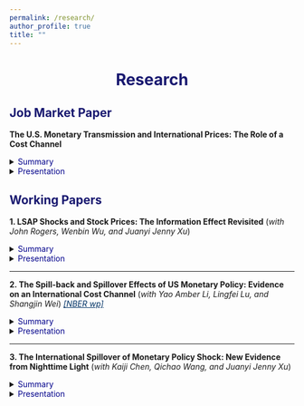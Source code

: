 ```yaml
---
permalink: /research/
author_profile: true
title: ""
---
```







# <center><font color="MidnightBlue"> Research </font></center>


## <font color="MidnightBlue"> Job Market Paper </font>

**The U.S. Monetary Transmission and International Prices: The Role of a Cost Channel**

<details>
<summary><font color="DarkBlue"> Summary </font></summary>

<table><tr><td bgcolor=AliceBlue> 
Recent evidence indicates that US monetary tightening is usually inflationary for international prices, which is contrary to canonical models. Thus, I embed a cost channel into a two-country model to study the transmission. This supply-side cost mechanism will lead to inflation pressure at home and abroad. The home and foreign output will also be disproportionately affected by the change in terms of trade. Moreover, the spillover and spillback effects of US monetary policy are determined by the foreign country's policy stance. Finally, the cost channel implies a tougher trade-off for optimal domestic policy and a larger room for international coordination.
</td></tr></table>

</details>


<details>
<summary><font color="DarkBlue"> Presentation </font></summary> 

<table><tr><td bgcolor=AliceBlue> 
JIE Summer School, CES China, AsianFA, RCEA, Chinese Academy of Fiscal Sciences, HKUST, University of California San Diego
</td></tr></table>

</details>


## <font color="MidnightBlue"> Working Papers </font>

**1. LSAP Shocks and Stock Prices: The Information Effect Revisited** (*with John Rogers, Wenbin Wu, and Juanyi Jenny Xu*)

<details>
<summary><font color="DarkBlue"> Summary </font></summary>

<table><tr><td bgcolor=AliceBlue> 
The central bank information effect is the subject of lively debate. We present a novel finding regarding the effects of U.S. large-scale asset purchase (LSAP) shocks and offer interpretations based on an information effect that varies both over time and across firms. Specifically, positive LSAP shocks depress U.S. stock returns during periods of quantitative easing (QE) but not in other sub-periods. An LSAP easing policy signals a worsening in the Fed's economic outlook, leading to a decrease in equity investors' confidence. This ``LSAP information effect" is more pronounced for more procyclical firms and is state-dependent, with larger effects during worse economic circumstances. The transmission of this LSAP shock information effect works primarily through the risk premium channel, with more significant effects on firms with higher risk exposure.
</td></tr></table>

</details>


<details>
<summary><font color="DarkBlue"> Presentation </font></summary> 

<table><tr><td bgcolor=AliceBlue> 
World Congress of ES, IAAE, AsianFA, CCER Summer Institute, PKU-NUS Annual Conference, AMES(Vietnam), AMES(Singapore), WEAI, Fudan FISF, HKUST
</td></tr></table>

</details>


- - -

**2. The Spill-back and Spillover Effects of US Monetary Policy: Evidence on an International Cost Channel** (*with Yao Amber Li, Lingfei Lu, and Shangjin Wei*) <a href="https://www.nber.org/papers/w33811#:~:text=We%20find%20that%20an%20unanticipated,costs%20or%20tighter%20liquidity%20conditions." style="color: #003366;">*[NBER wp]*</a>


<details>
<summary><font color="DarkBlue"> Summary </font></summary> 

<table><tr><td bgcolor=AliceBlue> 
We find that an unanticipated tightening of US monetary policy tends to raise US import prices. This empirical ``spill-back" pattern differs from the predictions of typical open-economy macro models. We also document a new empirical ``spillover" effect: import prices of other countries also rise following an unexpected US monetary tightening. To understand the mechanism, we examine Chinese exporters and identify a borrowing cost channel—their liquidity conditions generally deteriorate after a US monetary tightening. Indeed, the output price response is greater for those firms facing higher borrowing costs or tighter liquidity conditions.
</td></tr></table>

</details>

<details>
<summary><font color="DarkBlue"> Presentation </font></summary>

<table><tr><td bgcolor=AliceBlue> 
World Congress of ES, CES China, HKIMR-ECB-BOFIT Joint Conference, NBER China, CICF, CTRG, NBER East Asian, HKUST-Fudan-SMU Conference, Melbourne Annual Macro Policy Meeting, IAAE, AsianFA, AMES, International Economics Joint Conference in Shenzhen, EITI, ATW, Monash, PKU(NSD), China Agricultural University, NUFE, HKUST
</td></tr></table>

</details>


- - -

**3. The International Spillover of Monetary Policy Shock: New Evidence from Nighttime Light** (*with Kaiji Chen, Qichao Wang, and Juanyi Jenny Xu*)

<details>
<summary><font color="DarkBlue"> Summary </font></summary>

<table><tr><td bgcolor=AliceBlue> 
We revisit the international spillover effects of the US monetary policy shock (MPS) using a new data source, the daily nighttime light (NTL), as a high-frequency proxy for real economic activities. We find that the unexpected US tightening has a negative impact on China's output, and the peak comes about two months after the shock. The overall negative response is consistent with a construction investment channel, with the NTL variation mainly driven by non-built-up areas instead of city centers and suburbs. Consistently, cities with lower urbanization rates, and tighter financial conditions respond more negatively to a contractionary shock. Moreover, we show that trade exposure could partially mitigate the overall adverse impacts of a US tightening. 
</td></tr></table>

</details>

<details>
<summary><font color="DarkBlue"> Presentation </font></summary> 

<table><tr><td bgcolor=AliceBlue> 
CFRC, World Congress of ES, European ES Winter, Midwest Macro, CICF, CICM, CES China, CES North American, IFABS, China Accounting and Finance Conference, International Conference on The Chinese Economy: Past, Present and Future, EFG, ITDGR, PKU(NSD), UIBE, Cheung Kong Graduate School of Business, HKUST, University of Florida
  
</td></tr></table>

</details>




  
